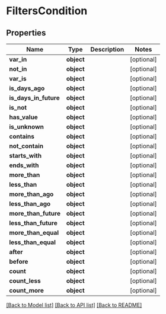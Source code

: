 # FiltersCondition


## Properties
Name | Type | Description | Notes
------------ | ------------- | ------------- | -------------
**var_in** | **object** |  | [optional] 
**not_in** | **object** |  | [optional] 
**var_is** | **object** |  | [optional] 
**is_days_ago** | **object** |  | [optional] 
**is_days_in_future** | **object** |  | [optional] 
**is_not** | **object** |  | [optional] 
**has_value** | **object** |  | [optional] 
**is_unknown** | **object** |  | [optional] 
**contains** | **object** |  | [optional] 
**not_contain** | **object** |  | [optional] 
**starts_with** | **object** |  | [optional] 
**ends_with** | **object** |  | [optional] 
**more_than** | **object** |  | [optional] 
**less_than** | **object** |  | [optional] 
**more_than_ago** | **object** |  | [optional] 
**less_than_ago** | **object** |  | [optional] 
**more_than_future** | **object** |  | [optional] 
**less_than_future** | **object** |  | [optional] 
**more_than_equal** | **object** |  | [optional] 
**less_than_equal** | **object** |  | [optional] 
**after** | **object** |  | [optional] 
**before** | **object** |  | [optional] 
**count** | **object** |  | [optional] 
**count_less** | **object** |  | [optional] 
**count_more** | **object** |  | [optional] 

[[Back to Model list]](../README.md#documentation-for-models) [[Back to API list]](../README.md#documentation-for-api-endpoints) [[Back to README]](../README.md)


